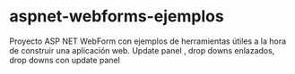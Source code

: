 # aspnet-webforms-ejemplos
Proyecto ASP NET WebForm con ejemplos de herramientas útiles a la hora de construir una aplicación web.
Update panel , drop downs enlazados, drop downs con update panel
